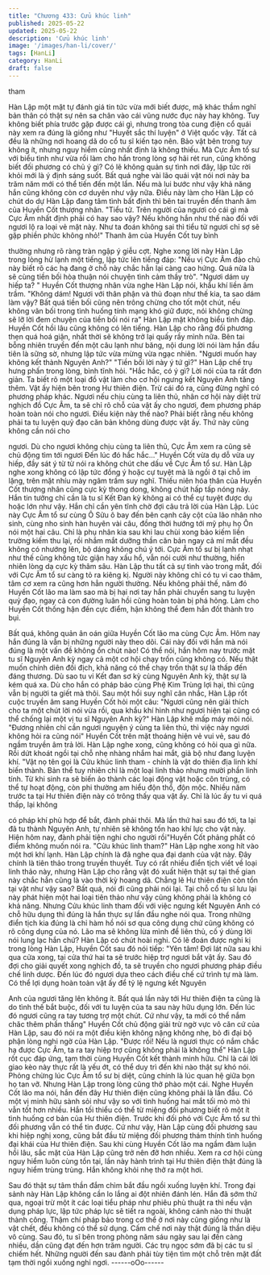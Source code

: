 ```yaml
---
title: "Chương 433: Cửu khúc linh"
published: 2025-05-22
updated: 2025-05-22
description: 'Cửu khúc linh'
image: '/images/han-li/cover/'
tags: [HanLi]
category: HanLi
draft: false
---
```


tham

Hàn Lập một mặt tự đánh giá tin tức vừa mới biết được, mặ khác
thầm nghĩ bản thân có thật sự nên sa chân vào cái vũng nước
đục này hay không.
Tuy không biết phía trước gặp được cái gì, nhưng trong tòa cung
điện cổ quái này xem ra đúng là giống như "Huyết sắc thí luyện"
ở Việt quốc vậy. Tất cả đều là những nơi hoang dã do cổ tu sĩ
kiến tạo nên.
Bảo vật bên trong tuy không ít, nhưng nguy hiểm cũng nhất định
là không thiếu.
Mà Cực Âm tổ sư với biểu tình như vừa rồi làm cho hắn trong
lòng sợ hãi rét run, cũng không biết đối phương có chủ ý gì?
Có lẽ không quản sự tình nơi đây, lập tức rời khỏi mới là ý định
sáng suốt.
Bất quá nghe vài lão quái vật nói nơi này ba trăm năm mới có thể
tiến đến một lần. Nếu mà lui bước như vậy khả năng hắn cũng
không còn cơ duyên như vậy nữa.
Điều này làm cho Hàn Lập có chút do dự
Hàn Lập đang tâm tình bất định thì bên tai truyền đến thanh âm
của Huyền Cốt thượng nhân.
"Tiểu tử. Trên người của ngươi có cái gì mà Cực Âm nhất định
phải có hay sao vậy? Nếu không hắn như thế nào đối với ngươi lộ
ra loại vẻ mặt này. Như ta đoán không sai thì tiểu tử ngươi chỉ sợ
sẽ gặp phiền phức không nhỏ!" Thanh âm của Huyền Cốt tuy bình

thường nhưng rõ ràng tràn ngập ý giễu cợt.
Nghe xong lời này Hàn Lập trong lòng hừ lạnh một tiếng, lập tức
lên tiếng đáp:
"Nếu vị Cực Âm đảo chủ này biết rõ các hạ đang ở chỗ này chắc
hẳn lại càng cao hứng. Quá nửa là sẽ cùng tiền bối hòa thuận nói
chuyện tình cảm thầy trò".
"Ngươi dám uy hiếp ta? " Huyền Cốt thượng nhân vừa nghe Hàn
Lập nói, khẩu khí liền âm trầm.
"Không dám! Ngươi với thân phận và thủ đoạn như thế kia, ta sao
dám làm vậy? Bất quá tiền bối cũng nên trông chừng cho tốt một
chút, nếu không vãn bối trong tình huống tính mạng khó giữ được,
nói không chừng sẽ lỡ lời đem chuyện của tiền bối nói ra" Hàn
Lập mặt không biểu tình đáp.
Huyền Cốt hồi lâu cũng không có lên tiếng.
Hàn Lập cho rằng đối phương thẹn quá hoá giận, nhất thời sẽ
không trở lại quấy rầy mình nữa.
Bên tai bỗng nhiên truyền đến một câu lạnh như băng, nội dung
lời nói làm hắn đầu tiên là sững sờ, nhưng lập tức vừa mừng vừa
ngạc nhiên.
"Ngươi muốn hay không kết thành Nguyên Anh?"
"Tiền bối lời này ý tứ gì?" Hàn Lập chế trụ hưng phấn trong lòng,
bình tĩnh hỏi.
"Hắc hắc, có ý gì? Lời nói của ta rất đơn giản. Ta biết rõ một loại
đồ vật làm cho cơ hội ngưng kết Nguyên Anh tăng thêm. Vật ấy
hiện bên trong Hư thiên điện. Trừ cái đó ra, cũng đừng nghĩ có
phương pháp khác. Ngươi nếu chịu cùng ta liên thủ, nhân cơ hội
này diệt trừ nghịch đồ Cực Âm, ta sẽ chỉ rõ chỗ của vật ấy cho
ngươi, đem phương pháp hoàn toàn nói cho ngươi. Điều kiện này
thế nào? Phải biết rằng nếu không phải ta tu luyện quỷ đạo căn
bản không dùng được vật ấy. Thứ này cũng không cần nói cho

ngươi. Dù cho ngươi không chịu cùng ta liên thủ, Cực Âm xem ra
cũng sẽ chủ động tìm tới ngươi Đến lúc đó hắc hắc…" Huyền Cốt
vừa dụ dỗ vừa uy hiếp, đầy sát ý từ từ nói ra không chút che dấu
về Cực Âm tổ sư.
Hàn Lập nghe xong không có lập tức đồng ý hoặc cự tuyệt mà là
ngồi ở tại chỗ im lặng, trên mặt nhíu mày ngâm trầm suy nghĩ.
Thiếu niên hóa thân của Huyền Cốt thượng nhân cũng cực kỳ
thong dong, không chút hấp tấp nóng nảy.
Hắn tin tưởng chỉ cần là tu sĩ Kết Đan kỳ không ai có thể cự tuyệt
được dụ hoặc lớn như vậy. Hắn chỉ cần yên tĩnh chờ đợi câu trả
lời của Hàn Lập.
Lúc này Cực Âm tổ sư cùng Ô Sửu ô bay đến bên cạnh cây cột
của lão nhân nho sinh, cùng nho sinh hàn huyên vài câu, đồng
thời hướng tới mỹ phụ họ Ôn nói một hai câu.
Chỉ là phụ nhân kia sau khi lau chùi xong bảo kiếm liền trường
kiếm thu lại, rồi nhắm mắt dưỡng thần căn bản ngay cả mí mắt
đều không có nhướng lên, bộ dáng không chú ý tới.
Cực Âm tổ sư bị lạnh nhạt như thế cũng không tức giận hay xấu
hổ, vẫn nói cười như thường, hiển nhiên lòng dạ cực kỳ thâm
sâu.
Hàn Lập thu tất cả sự tình vào trong mắt, đối với Cực Âm tổ sư
càng tỏ ra kiêng kị.
Người này không chỉ có tu vi cao thâm, tâm cơ xem ra cũng hơn
hẳn người thường.
Nếu không phải thế, năm đó Huyền Cốt lão ma làm sao mà bị hại
nơi tay hắn phải chuyển sang tu luyện quỷ đạo, ngay cả con
đường luân hồi cũng hoàn toàn bị phá hỏng.
Làm cho Huyền Cốt thống hận đến cực điểm, hận không thể đem
hắn đốt thành tro bụi.

Bất quá, không quản ân oán giữa Huyền Cốt lão ma cùng Cực
Âm. Hôm nay hắn đúng là vẫn bị những người này theo dõi.
Cái này đối với hắn mà nói đúng là một vấn đề không ổn chút
nào!
Có thể nói, hắn hôm nay trước mặt tu sĩ Nguyên Anh kỳ ngay cả
một cơ hội chạy trốn cũng không có.
Nếu thật muốn chính diên đối địch, khả năng có thể chạy trốn thật
sự là thấp đến đáng thương.
Dù sao tu vi Kết đan sơ kỳ cùng Nguyên Anh kỳ, thật sự là kém
quá xa.
Dù cho hắn có pháp bảo cùng Phệ Kim Trùng lợi hại, thì cũng vẫn
bị người ta giết mà thôi.
Sau một hồi suy nghĩ cân nhắc, Hàn Lập rốt cuộc truyền âm sang
Huyền Cốt hỏi một câu:
"Ngươi cũng nên giải thích cho ta một chút lời nói vừa rồi, qua
khẩu khí hình như ngươi hiện tại cũng có thể chống lại một vị tu sĩ
Nguyên Anh kỳ?" Hàn Lập khẽ mấp máy môi nói.
"Đương nhiên chỉ cần ngươi nguyện ý cùng ta liên thủ, thì việc
này ngươi không hỏi ra cũng nói" Huyền Cốt trên mặt thoáng hiện
vẻ vui vẻ, sau đó ngầm truyền âm trả lời.
Hàn Lập nghe xong, cũng không có hỏi qua gì nữa.
Rồi dứt khoát ngồi tại chỗ nhẹ nhàng nhắm hai mắt, giả bộ như
đang luyện khí.
"Vật nọ tên gọi là Cửu khúc linh tham - chính là vật do thiên địa
linh khí biến thành. Bản thể tuy nhiên chỉ là một loại linh thảo
nhưng mười phần linh tính. Từ khi sinh ra sẽ biến ảo thành các
loại động vật hoặc côn trùng, có thể tự hoạt động, còn phi thường
am hiểu độn thổ, độn mộc. Nhiều năm trước ta tại Hư thiên điện
này có trông thấy qua vật ấy. Chỉ là lúc ấy tu vi quá thấp, lại không

có pháp khí phù hợp để bắt, đành phải thôi. Mà lần thứ hai sau đó
tới, ta lại đã tu thành Nguyên Anh, tự nhiên sẽ không tốn hao khí
lực cho vật này. Hiện hôm nay, đành phải tiện nghi cho người
rồi"Huyền Cốt phảng phất có điểm không muốn nói ra.
"Cửu khúc linh tham?" Hàn Lập nghe xong hít vào một hơi khí
lạnh.
Hàn Lập chính là đã nghe qua đại danh của vật này.
Đây chính là tiên thảo trong truyền thuyết.
Tuy có rất nhiều điển tịch viết về loại linh thảo này, nhưng Hàn
Lập cho rằng vật đó xuất hiện thật sự tại thế gian này chắc hẳn
cũng là vào thời kỳ hoang dã.
Chẳng lẽ Hư thiên điện còn tồn tại vật như vậy sao?
Bất quá, nói đi cũng phải nói lại.
Tại chỗ cổ tu sĩ lưu lại này phát hiện một hai loại tiên thảo như
vậy cũng không phải là không có khả năng.
Nhưng Cửu khúc linh tham đối với việc ngưng kết Nguyên Anh có
chỗ hữu dụng thì đúng là hắn thực sự lần đầu nghe nói qua.
Trong những điển tịch kia đúng là chỉ hàm hồ nói sơ qua công
dụng chứ cũng không có rõ công dụng của nó.
Lão ma sẽ không lừa mình để liên thủ, cố ý dùng lời nói lung lạc
hắn chứ? Hàn Lập có chút hoài nghi.
Có lẽ đoán được nghi kị trong lòng Hàn Lập, Huyền Cốt sau đó
nói tiếp:
"Yên tâm! Đợi lát nữa sau khi qua cửa xong, tại cửa thứ hai ta sẽ
trước hiệp trợ ngươi bắt vật ấy. Sau đó đợi cho giải quyết xong
nghịch đồ, ta sẽ truyền cho ngươi phương pháp điều chế linh
dược. Đến lúc đó ngươi dựa theo cách điều chế cứ trình tự mà
làm. Có thể lợi dụng hoàn toàn vật ấy để tỷ lệ ngưng kết Nguyên

Anh của ngươi tăng lên không ít. Bất quá lần này tới Hư thiên điện
ta cũng là do tình thế bắt buộc, đối với tu luyện của ta sau này
hữu dụng lớn. Đến lúc đó ngươi cũng ra tay tương trợ một chút.
Cứ như vậy, ta mới có thể nắm chăc thêm phần thắng" Huyền Cốt
chủ động giải trừ ngờ vực vô căn cứ của Hàn Lập, sau đó nói ra
một điều kiện không nặng không nhẹ, bỏ đi đại bộ phận lòng nghi
ngờ của Hàn Lập.
"Được rồi! Nếu là ngươi thực có nắm chắc hạ được Cực Âm, ta ra
tay hiệp trợ cũng không phải là không thể" Hàn Lập rốt cục đáp
ứng, tạm thời cùng Huyền Cốt kết thành minh hữu.
Chỉ là cái lời giao kèo này thực rất là yếu ớt, có thể duy trì đến khi
nào thật sự khó nói.
Phỏng chừng lúc Cực Âm tổ sư bị diệt, cũng chính là lúc quan hệ
giữa bọn họ tan vỡ.
Nhưng Hàn Lập trong lòng cũng thở phào một cái.
Nghe Huyền Cốt lão ma nói, hắn đến đây Hư thiên điện cũng
không phải là lần đầu. Có một vị minh hữu sành sỏi như vậy so
với tình huống hai mắt tối mò mò thì vẫn tốt hơn nhiều.
Hắn tối thiểu có thể từ miệng đối phương biết rõ một ít tình huống
cơ bản của Hư thiên điện. Trước khi đối phó với Cực Âm tổ sư thì
đối phương vẫn có thể tin được.
Cứ như vậy, Hàn Lập cùng đối phương sau khi hiệp nghị xong,
cũng bắt đầu từ miệng đối phương thám thính tình huống đại khái
của Hư thiên điện.
Sau khi cùng Huyền Cốt lão ma ngầm đàm luận hồi lâu, sắc mặt
của Hàn Lập cũng trở nên đỡ hơn nhiều.
Xem ra cơ hội cùng nguy hiểm luôn cùng tồn tại, lần này hành
trình tại Hư thiên điện thật đúng là nguy hiểm trùng trùng.
Hắn không khỏi nhẹ thở ra một hơi.

Sau đó thật sự tâm thần đắm chìm bắt đầu ngồi xuống luyện khí.
Trong đại sảnh này Hàn Lập không cần lo lắng ai đột nhiên đánh
lén.
Hắn đã sớm thử qua, ngoại trừ một ít các loại tiểu pháp như
phiêu phù thuật ra thì nếu vận dụng pháp lực, lập tức pháp lực sẽ
tiết ra ngoài, không cánh nào thi thuật thành công.
Thậm chí pháp bảo trong cơ thể ở nơi này cũng giống như là vật
chết, đều không có thể sử dụng.
Cấm chế nơi này thật đúng là thần diệu vô cùng.
Sau đó, tu sĩ bên trong phòng năm sáu ngày sau lại đến càng
nhiều, dần cũng đạt đến hơn trăm người.
Các trụ ngọc sớm đã bị các tu sĩ chiếm hết.
Những người đến sau đành phải tùy tiện tìm một chỗ trên mặt đất
tạm thời ngồi xuống nghỉ ngơi.
------oOo------
